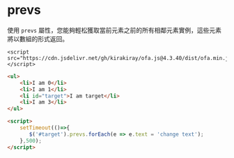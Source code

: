 # prevs

使用 `prevs` 屬性，您能夠輕松獲取當前元素之前的所有相鄰元素實例，這些元素將以數組的形式返回。

<html-viewer>

```
<script src="https://cdn.jsdelivr.net/gh/kirakiray/ofa.js@4.3.40/dist/ofa.min.js"></script>
```

```html
<ul>
    <li>I am 0</li>
    <li>I am 1</li>
    <li id="target">I am target</li>
    <li>I am 3</li>
</ul>

<script>
    setTimeout(()=>{
       $('#target').prevs.forEach(e => e.text = 'change text');
    },500);
</script>
```

</html-viewer>